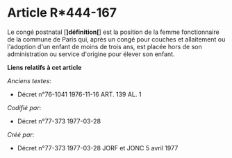 # Article R*444-167

Le congé postnatal [**]définition[**] est la position de la femme fonctionnaire de la commune de Paris qui, après un congé
pour couches et allaitement ou l'adoption d'un enfant de moins de trois ans, est placée hors de son administration ou service
d'origine pour élever son enfant.

**Liens relatifs à cet article**

_Anciens textes_:

  - Décret n°76-1041 1976-11-16 ART. 139 AL. 1

_Codifié par_:

  - Décret n°77-373 1977-03-28

_Créé par_:

  - Décret n°77-373 1977-03-28 JORF et JONC 5 avril 1977
